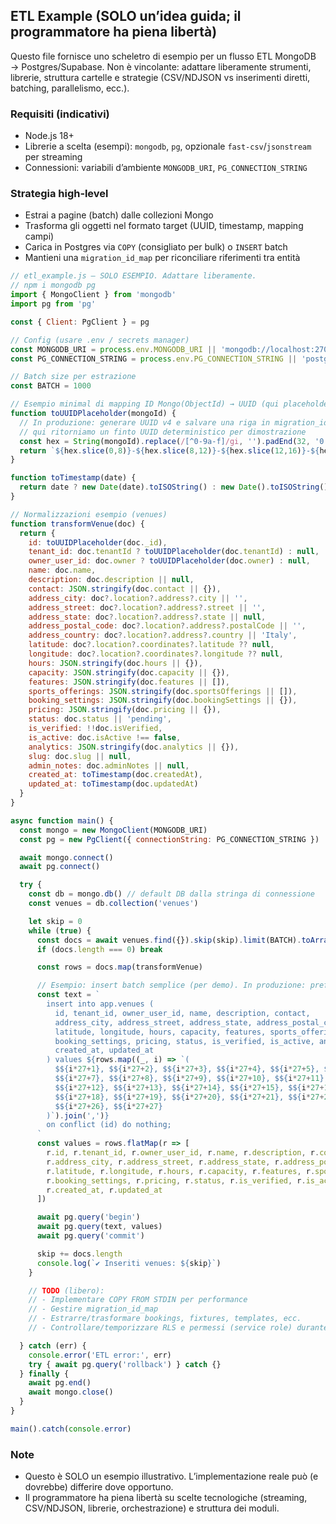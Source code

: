 ## ETL Example (SOLO un’idea guida; il programmatore ha piena libertà)

Questo file fornisce uno scheletro di esempio per un flusso ETL MongoDB → Postgres/Supabase. Non è vincolante: adattare liberamente strumenti, librerie, struttura cartelle e strategie (CSV/NDJSON vs inserimenti diretti, batching, parallelismo, ecc.).

### Requisiti (indicativi)
- Node.js 18+
- Librerie a scelta (esempi): `mongodb`, `pg`, opzionale `fast-csv`/`jsonstream` per streaming
- Connessioni: variabili d’ambiente `MONGODB_URI`, `PG_CONNECTION_STRING`

### Strategia high‑level
- Estrai a pagine (batch) dalle collezioni Mongo
- Trasforma gli oggetti nel formato target (UUID, timestamp, mapping campi)
- Carica in Postgres via `COPY` (consigliato per bulk) o `INSERT` batch
- Mantieni una `migration_id_map` per riconciliare riferimenti tra entità

```javascript
// etl_example.js — SOLO ESEMPIO. Adattare liberamente.
// npm i mongodb pg
import { MongoClient } from 'mongodb'
import pg from 'pg'

const { Client: PgClient } = pg

// Config (usare .env / secrets manager)
const MONGODB_URI = process.env.MONGODB_URI || 'mongodb://localhost:27017/sports-bar'
const PG_CONNECTION_STRING = process.env.PG_CONNECTION_STRING || 'postgres://postgres:password@localhost:5432/sports'

// Batch size per estrazione
const BATCH = 1000

// Esempio minimal di mapping ID Mongo(ObjectId) → UUID (qui placeholder)
function toUUIDPlaceholder(mongoId) {
  // In produzione: generare UUID v4 e salvare una riga in migration_id_map
  // qui ritorniamo un finto UUID deterministico per dimostrazione
  const hex = String(mongoId).replace(/[^0-9a-f]/gi, '').padEnd(32, '0').slice(0, 32)
  return `${hex.slice(0,8)}-${hex.slice(8,12)}-${hex.slice(12,16)}-${hex.slice(16,20)}-${hex.slice(20)}`
}

function toTimestamp(date) {
  return date ? new Date(date).toISOString() : new Date().toISOString()
}

// Normalizzazioni esempio (venues)
function transformVenue(doc) {
  return {
    id: toUUIDPlaceholder(doc._id),
    tenant_id: doc.tenantId ? toUUIDPlaceholder(doc.tenantId) : null,
    owner_user_id: doc.owner ? toUUIDPlaceholder(doc.owner) : null,
    name: doc.name,
    description: doc.description || null,
    contact: JSON.stringify(doc.contact || {}),
    address_city: doc?.location?.address?.city || '',
    address_street: doc?.location?.address?.street || '',
    address_state: doc?.location?.address?.state || null,
    address_postal_code: doc?.location?.address?.postalCode || '',
    address_country: doc?.location?.address?.country || 'Italy',
    latitude: doc?.location?.coordinates?.latitude ?? null,
    longitude: doc?.location?.coordinates?.longitude ?? null,
    hours: JSON.stringify(doc.hours || {}),
    capacity: JSON.stringify(doc.capacity || {}),
    features: JSON.stringify(doc.features || []),
    sports_offerings: JSON.stringify(doc.sportsOfferings || []),
    booking_settings: JSON.stringify(doc.bookingSettings || {}),
    pricing: JSON.stringify(doc.pricing || {}),
    status: doc.status || 'pending',
    is_verified: !!doc.isVerified,
    is_active: doc.isActive !== false,
    analytics: JSON.stringify(doc.analytics || {}),
    slug: doc.slug || null,
    admin_notes: doc.adminNotes || null,
    created_at: toTimestamp(doc.createdAt),
    updated_at: toTimestamp(doc.updatedAt)
  }
}

async function main() {
  const mongo = new MongoClient(MONGODB_URI)
  const pg = new PgClient({ connectionString: PG_CONNECTION_STRING })

  await mongo.connect()
  await pg.connect()

  try {
    const db = mongo.db() // default DB dalla stringa di connessione
    const venues = db.collection('venues')

    let skip = 0
    while (true) {
      const docs = await venues.find({}).skip(skip).limit(BATCH).toArray()
      if (docs.length === 0) break

      const rows = docs.map(transformVenue)

      // Esempio: insert batch semplice (per demo). In produzione: preferire COPY.
      const text = `
        insert into app.venues (
          id, tenant_id, owner_user_id, name, description, contact,
          address_city, address_street, address_state, address_postal_code, address_country,
          latitude, longitude, hours, capacity, features, sports_offerings,
          booking_settings, pricing, status, is_verified, is_active, analytics, slug, admin_notes,
          created_at, updated_at
        ) values ${rows.map((_, i) => `(
          $${i*27+1}, $${i*27+2}, $${i*27+3}, $${i*27+4}, $${i*27+5}, $${i*27+6},
          $${i*27+7}, $${i*27+8}, $${i*27+9}, $${i*27+10}, $${i*27+11},
          $${i*27+12}, $${i*27+13}, $${i*27+14}, $${i*27+15}, $${i*27+16}, $${i*27+17},
          $${i*27+18}, $${i*27+19}, $${i*27+20}, $${i*27+21}, $${i*27+22}, $${i*27+23}, $${i*27+24}, $${i*27+25},
          $${i*27+26}, $${i*27+27}
        )`).join(',')}
        on conflict (id) do nothing;
      `
      const values = rows.flatMap(r => [
        r.id, r.tenant_id, r.owner_user_id, r.name, r.description, r.contact,
        r.address_city, r.address_street, r.address_state, r.address_postal_code, r.address_country,
        r.latitude, r.longitude, r.hours, r.capacity, r.features, r.sports_offerings,
        r.booking_settings, r.pricing, r.status, r.is_verified, r.is_active, r.analytics, r.slug, r.admin_notes,
        r.created_at, r.updated_at
      ])

      await pg.query('begin')
      await pg.query(text, values)
      await pg.query('commit')

      skip += docs.length
      console.log(`✔ Inseriti venues: ${skip}`)
    }

    // TODO (libero):
    // - Implementare COPY FROM STDIN per performance
    // - Gestire migration_id_map
    // - Estrarre/trasformare bookings, fixtures, templates, ecc.
    // - Controllare/temporizzare RLS e permessi (service role) durante il load

  } catch (err) {
    console.error('ETL error:', err)
    try { await pg.query('rollback') } catch {}
  } finally {
    await pg.end()
    await mongo.close()
  }
}

main().catch(console.error)
```

### Note
- Questo è SOLO un esempio illustrativo. L’implementazione reale può (e dovrebbe) differire dove opportuno.
- Il programmatore ha piena libertà su scelte tecnologiche (streaming, CSV/NDJSON, librerie, orchestrazione) e struttura dei moduli.



